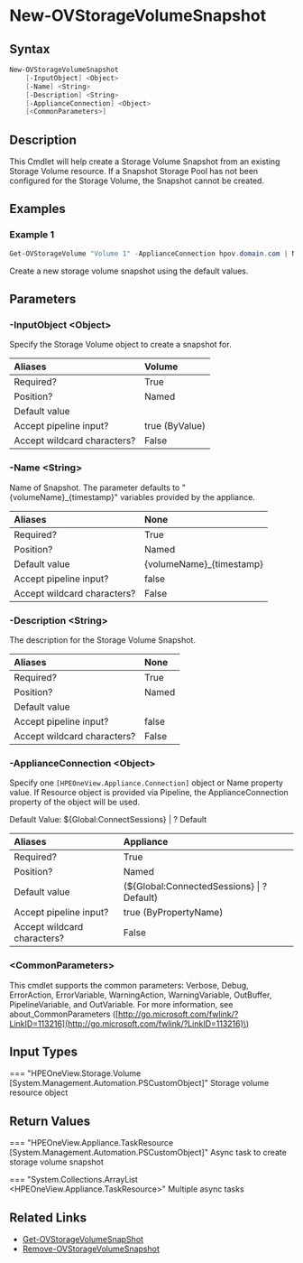 ﻿---
description: Create new Storage Volume Snapshot resource.
---

# New-OVStorageVolumeSnapshot

## Syntax

```powershell
New-OVStorageVolumeSnapshot
    [-InputObject] <Object>
    [-Name] <String>
    [-Description] <String>
    [-ApplianceConnection] <Object>
    [<CommonParameters>]
```

## Description

This Cmdlet will help create a Storage Volume Snapshot from an existing Storage Volume resource.  If a Snapshot Storage Pool has not been configured for the Storage Volume, the Snapshot cannot be created.

## Examples

###  Example 1 

```powershell
Get-OVStorageVolume "Volume 1" -ApplianceConnection hpov.domain.com | New-OVStorageVolumeSnapshot
```

Create a new storage volume snapshot using the default values.

## Parameters

### -InputObject &lt;Object&gt;

Specify the Storage Volume object to create a snapshot for.

| Aliases | Volume |
| :--- | :--- |
| Required? | True |
| Position? | Named |
| Default value |  |
| Accept pipeline input? | true (ByValue) |
| Accept wildcard characters? | False |

### -Name &lt;String&gt;

Name of Snapshot.  The parameter defaults to "{volumeName}_{timestamp}" variables provided by the appliance.

| Aliases | None |
| :--- | :--- |
| Required? | True |
| Position? | Named |
| Default value | {volumeName}_{timestamp} |
| Accept pipeline input? | false |
| Accept wildcard characters? | False |

### -Description &lt;String&gt;

The description for the Storage Volume Snapshot.

| Aliases | None |
| :--- | :--- |
| Required? | True |
| Position? | Named |
| Default value |  |
| Accept pipeline input? | false |
| Accept wildcard characters? | False |

### -ApplianceConnection &lt;Object&gt;

Specify one `[HPEOneView.Appliance.Connection]` object or Name property value. If Resource object is provided via Pipeline, the ApplianceConnection property of the object will be used.

Default Value: ${Global:ConnectSessions} | ? Default

| Aliases | Appliance |
| :--- | :--- |
| Required? | True |
| Position? | Named |
| Default value | (${Global:ConnectedSessions} &vert; ? Default) |
| Accept pipeline input? | true (ByPropertyName) |
| Accept wildcard characters? | False |

### &lt;CommonParameters&gt;

This cmdlet supports the common parameters: Verbose, Debug, ErrorAction, ErrorVariable, WarningAction, WarningVariable, OutBuffer, PipelineVariable, and OutVariable. For more information, see about\_CommonParameters \([http://go.microsoft.com/fwlink/?LinkID=113216](http://go.microsoft.com/fwlink/?LinkID=113216)\)

## Input Types

=== "HPEOneView.Storage.Volume [System.Management.Automation.PSCustomObject]"
    Storage volume resource object
    

## Return Values

=== "HPEOneView.Appliance.TaskResource [System.Management.Automation.PSCustomObject]"
    Async task to create storage volume snapshot
    

=== "System.Collections.ArrayList <HPEOneView.Appliance.TaskResource>"
    Multiple async tasks
    

## Related Links

* [Get-OVStorageVolumeSnapShot](get-ovstoragevolumesnapshot.md)
* [Remove-OVStorageVolumeSnapshot](remove-ovstoragevolumesnapshot.md)
